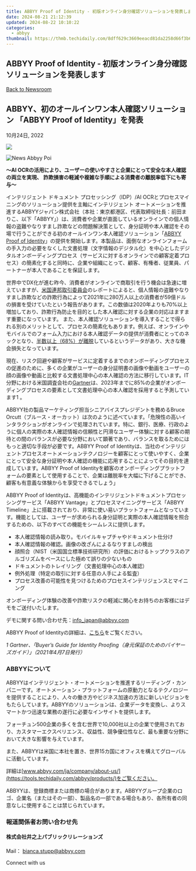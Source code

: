 ```yaml
---
title: ABBYY Proof of Identity - 初版オンライン身分確認ソリューションを発表します
date: 2024-08-21 21:12:39
updated: 2024-08-22 10:10:22
categories:
  - abbyy
thumbnail: https://thmb.techidaily.com/8dff629c3669eeacd81da2258d66f3b6e2ba5af06b80b9aa947e69afc78af4df.jpg
---
```


## ABBYY Proof of Identity - 初版オンライン身分確認ソリューションを発表します

[Back to Newsroom](https://tools.techidaily.com/abbyy/products/)

## ABBYY、初のオールインワン本人確認ソリューション 「ABBYY Proof of Identity」を発表

10月24日, 2022

![](https://content.abbyy.com/-/media/project/abbyy/abbyy/branchtemplates/shutterstock_1272462163_1296-x-729.jpg?h=729&iar=0&w=1296)

![News Abbyy Poi](https://static2.abbyy.com/abbyycommedia/36116/news-abbyy-poi.jpg) 

**～AI OCRの活用により、ユーザーの使いやすさと企業にとって安全な本人確認の両立を実現、** 
**詐欺損害の軽減や複雑な手順による消費者の離脱率低下にも寄与～** 

インテリジェント ドキュメント プロセッシング（IDP）/AI OCRとプロセスマイニングのソリューション提供を主軸にインテリジェント オートメーションを推進するABBYYジャパン株式会社（本社：東京都港区、代表取締役社長：前田まりこ、以下「ABBYY」）は、消費者や企業が直面しているオンラインでの個人情報の盗難やなりすまし詐欺などの問題解決策として、身分証明や本人確認をその場で行うことができる初のオールインワン本人確認ソリューション「[ABBYY Proof of Identity](https://tools.techidaily.com/abbyy/products/)」の提供を開始します。本製品は、面倒なオンラインフォームの手入力の必要をなくした文書処理（文字情報のデジタル化）を中心としたデジタルオンボーディングプロセス（サービスに対するオンラインでの顧客定着プロセス）の簡素化すると同時に、企業や組織にとって、顧客、有権者、従業員、パートナーが本人であることを保証します。

世界中でDX化が進む昨今、消費者がオンラインで商取引を行う機会は急速に増えていますが、[米国連邦取引委員会](https://www.ftc.gov/reports/consumer-sentinel-network-data-book-2021)のレポートによると、個人情報の盗難やなりすまし詐欺などの詐欺行為によって2021年に280万人以上の消費者が59億ドルの損害を受けていたという報告があります。この数値は2020年よりも70%以上増加しており、詐欺行為防止を目的とした本人確認に対する企業の対応はますます重要になっています。 また、本人確認ソリューションを導入することで得られる別のメリットとして、プロセスの簡素化もあります。例えば、オンラインやモバイルでのフォーム入力における本人確認データの提供が消費者にとってのネックとなり、[半数以上（68%）が離脱](https://member.regtechanalyst.com/over-half-of-consumers-abandoned-onboarding-processes-in-2021/)しているというデータがあり、大きな機会損失となっています。

現在、リスク回避や顧客がサービスに定着するまでのオンボーディングプロセスの促進のために、多くの企業がユーザーの身分証明書の画像や動画をユーザーの顔の画像や動画と比較する文書処理中心の本人確認の方法に移行しています。IT分野における米国調査会社の[Gartner](https://www.gartner.com/en/documents/4000261)は、2023年までに85%の企業がオンボーディングプロセスの要素として文書処理中心の本人確認を採用すると予測しています1 。

ABBYY社の製品マーケティング担当シニアバイスプレジデントを務めるBruce Orcutt（ブルース・オーカット）は次のように述べています。「危険性の高いインタラクションがオンラインで処理されています。特に、銀行、医療、行政のように個人の実際の本人確認情報の信頼性と円滑なユーザー体験に対する顧客の期待との間のバランスが必要な分野において顕著であり、バランスを取るためにはもっと適切な手段が必要です。ABBYY Proof of Identityは、当社のインテリジェントプロセスオートメーションテクノロジーを顧客にとって使いやすく、企業にとって安全な身分証明や本人確認の機能に応用することによってその目的を達成しています。ABBYY Proof of Identityを顧客のオンボーディングプラットフォームの要素として使用することで、企業は離脱率を大幅に下げることができ、顧客も有意義な体験からを享受できるでしょう」

ABBYY Proof of Identityは、高機能のインテリジェントドキュメントプロセッシングサービス「ABBYY Vantage」とプロセスマイニングサービス「ABBYY Timeline」上に搭載されており、非常に使い易いプラットフォームとなっています。機能としては、ユーザーが求められる身分証明と実際の本人確認情報を照合するための、以下のすべての機能をシームレスに提供します。

* 本人確認情報の読み取り。モバイルキャプチャやドキュメント仕分け
* 本人確認情報の確認。画像の改ざんによるなりすましの検出
* 顔照合（NIST（米国国立標準技術研究所）の評価におけるトップクラスのアルゴリズムをベースにした極めて誤りの少ないもの
* ドキュメントのトレイリング（文書処理中心の本人確認）
* 例外処理（特定の取引に対する任意の人手による監査）
* プロセス改善の可能性を見つけるためのプロセスインテリジェンスとマイニング

オンボーディング体験の改善や詐欺リスクの軽減に関心をお持ちのお客様にはデモをご送付いたします。

デモに関する問い合わせ先：[info\_japan@abbyy.com](https://tools.techidaily.com/abbyy/products/)

ABBYY Proof of Identityの詳細は、[こちら](https://tools.techidaily.com/abbyy/products/)をご覧ください。

_1 Gartner、「Buyer’s Guide for Identity Proofing（身元保証のためのバイヤーズガイド）」（2021年4月7日発行）_

### ABBYYについて

ABBYYはインテリジェント・オートメーションを推進するリーディング・カンパニーです。オートメーション・プラットフォームの原動力となるテクノロジーを提供することにより、人々の働き方やビジネス加速の方法に新しいビジョンをもたらしています。ABBYYのソリューションは、企業データを変換し、よりスマートかつ迅速な業務の遂行に必要なインサイトを提供します。 

フォーチュン500企業の多くを含む世界で10,000社以上の企業で使用されており、カスタマーエクスペリエンス、収益性、競争優位性など、最も重要な分野において大きな影響を与えています。

また、ABBYYは米国に本社を置き、世界15カ国にオフィスを構えてグローバルに活動しています。

詳細は[www.abbyy.com/ja/company/about-us/](https://tools.techidaily.com/abbyy/products/)をご覧ください。

ABBYYは、登録商標または商標の場合があります。ABBYYグループ企業のロゴ、企業名（またはその一部）、製品名の一部である場合もあり、各所有者の同意なしに使用することは禁じられています。

### 報道関係者お問い合わせ先

#### 株式会社井之上パブリックリレーションズ 

Mail： [bianca.stupp@abbyy.com](https://tools.techidaily.com/abbyy/products/)

  
Connect with us

<ins class="adsbygoogle"
     style="display:block"
     data-ad-format="autorelaxed"
     data-ad-client="ca-pub-7571918770474297"
     data-ad-slot="1223367746"></ins>



<ins class="adsbygoogle"
     style="display:block"
     data-ad-client="ca-pub-7571918770474297"
     data-ad-slot="8358498916"
     data-ad-format="auto"
     data-full-width-responsive="true"></ins>
